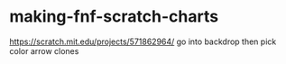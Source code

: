 # making-fnf-scratch-charts
https://scratch.mit.edu/projects/571862964/
go into backdrop then pick color arrow clones 
